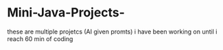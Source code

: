 # Mini-Java-Projects-



these are multiple projetcs (AI given promts) i have been working on until i reach 60 min of coding 
